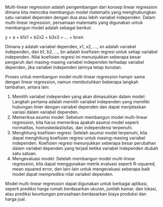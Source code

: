 Multi-linear regression adalah pengembangan dari konsep linear regression dimana kita mencoba membangun model matematis yang menghubungkan satu variabel dependen dengan dua atau lebih variabel independen. Dalam multi-linear regression, persamaan matematis yang digunakan untuk membangun model adalah sebagai berikut:

y = a + b1x1 + b2x2 + b3x3 + ... + bnxn

Dimana y adalah variabel dependen, x1, x2, ..., xn adalah variabel independen, dan b1, b2, ..., bn adalah koefisien regresi untuk setiap variabel independen. Nilai koefisien regresi ini menunjukkan seberapa besar pengaruh dari masing-masing variabel independen terhadap variabel dependen, jika variabel independen lainnya tetap konstan.

Proses untuk membangun model multi-linear regression hampir sama dengan linear regression, namun membutuhkan beberapa langkah tambahan, antara lain:

1. Memilih variabel independen yang akan dimasukkan dalam model: Langkah pertama adalah memilih variabel independen yang memiliki hubungan linier dengan variabel dependen dan dapat menjelaskan variasi dalam variabel dependen.
2. Memeriksa asumsi model: Sebelum membangun model multi-linear regression, kita harus memeriksa apakah asumsi model seperti normalitas, homoskedastisitas, dan independensi terpenuhi.
3. Menghitung koefisien regresi: Setelah asumsi model terpenuhi, kita dapat menghitung koefisien regresi untuk masing-masing variabel independen. Koefisien regresi menunjukkan seberapa besar perubahan dalam variabel dependen yang terjadi ketika variabel independen diubah satu satuan.
4. Mengevaluasi model: Setelah membangun model multi-linear regression, kita dapat menggunakan metrik evaluasi seperti R-squared, mean squared error, dan lain-lain untuk mengevaluasi seberapa baik model dapat memprediksi nilai variabel dependen.

Model multi-linear regression dapat digunakan untuk berbagai aplikasi, seperti prediksi harga rumah berdasarkan ukuran, jumlah kamar, dan lokasi, atau prediksi keuntungan perusahaan berdasarkan biaya produksi dan harga jual.